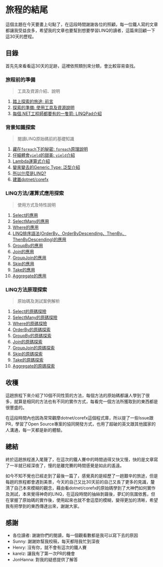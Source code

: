 # 旅程的結尾

這個主題在今天要畫上句點了，在這段時間謝謝各位的照顧，每一位鐵人寫的文章都讓我受益良多，希望我的文章也要幫到想要學習LINQ的讀者，這篇來回顧一下這30天的歷程。

## 目錄

首先先來看看這30天的足跡，這裡依照類別來分類，會比較容易查找。

### 旅程前的準備

> 工具及資源介紹、說明

1. [踏上探索的旅途: 前言](01_Preface.md)
1. [探索的準備: 使用工具及資源說明](02_Prepare.md)
1. [每個.NET工程師都要有的一隻箭: LINQPad介紹](03_LINQPad.md)

### 背景知識探索

> 閱讀LINQ原始碼前的基礎知識

1. [藏在`foreach`下的秘密: `foreach`原理說明](04_foreach.md)
1. [仔細體會`yield`的甜美: `yield`介紹](05_yield.md)
1. [Lambda運算式介紹](06_Lambda.md)
1. [變來變去的Generic Type: 泛型介紹](07_Generics.md)
1. [所以什麼是LINQ?](08_WhatIsLINQ.md)
1. [建置dotnet/corefx](10_BuildCoreFX.md)

### LINQ方法/運算式應用探索

> 使用方式及特性說明

1. [Select的應用](09_HowToUseSelect.md)
1. [SelectMany的應用](12_HowToUseSelectMany.md)
1. [Where的應用](14_HowToUseWhere.md)
1. [LINQ排序語法(OrderBy、OrderByDescending、ThenBy、ThenByDescending)的應用](16_HowToUseOrderBy.md)
1. [GroupBy的應用](18_HowToUseGroupBy.md)
1. [Join的應用](20_HowToUseJoin.md)
1. [GroupJoin的應用](22_HowToUseGroupJoin.md)
1. [Skip的應用](24_HowToUseSkip.md)
1. [Take的應用](26_HowToUseTake.md)
1. [Aggregate的應用](28_HowToUseAggregate.md)

### LINQ方法原理探索

> 原始碼及測試案例解析

1. [Select的原碼探險](11_InsideOfSelect.md)
1. [SelectMany的原碼探險](13_InsideOfSelectMany.md)
1. [Where的原碼探險](15_InsideOfWhere.md)
1. [OrderBy的原碼探索](17_InsideOfOrderBy.md)
1. [GroupBy的原碼探索](19_InsideOfGroupBy.md)
1. [Join的原碼探索](21_InsideOfJoin.md)
1. [GroupJoin的原碼探索](23_InsideOfGroupJoin.md)
1. [Skip的原碼探索](25_InsideOfSkip.md)
1. [Take的原碼探索](27_InsideOfTake.md)
1. [Aggregate的原碼探索](29_InsideOfAggregate.md)

## 收穫

這趟旅程下來介紹了10個不同性質的方法，每個方法的原始碼都讓人學到了很多，就算是相同的方法也有不同的實作方式，每看完一個方法所獲取到的東西都是很豐盛的。

在這段時間內也因為常常觀摩dotnet/corefx這個程式庫，所以提了一些Issue跟PR，學習了Open Source專案的協同開發方式，也用了超破的英文跟其他國家的人溝通，每一天都是新的體驗。

## 總結

終於這趟旅程進入尾聲了，在這次的鐵人賽中的時間過得又快又慢，快的是文章寫了一半就已經深夜了，慢的是離完賽的時間感覺是如此的遙遠。

如今不知不覺也已經走到了最後一篇了，感覺真的是經歷了一趟艱辛的旅途，但是每趟的旅程都會遇到美景，今天的自己又比30天前的自己又長了更多的見識，釐清了自己本來模糊的觀念，藉由看dotnet/corefx的原始碼學到了大神們如何實作及測試，本來覺得神奇的LINQ，在這段時間的抽絲剝繭後，夢幻的氛圍依舊，但在掌握了原始碼的實作後，使用起來也就不會這麼的模糊，變得更加的清晰，希望我有把學到的東西傳達出來，謝謝大家。

## 感謝

* 各位讀者: 謝謝你們的閱讀，每一個觀看數都是我可以寫下去的原因
* Sunny: 謝謝妳幫我校稿，每天都陪我忙到深夜
* Henry: 沒有你，就不會有這次的鐵人賽
* karelz: 讓我有了第一次PR的機會
* JonHanna: 對我的疑惑提供了解答